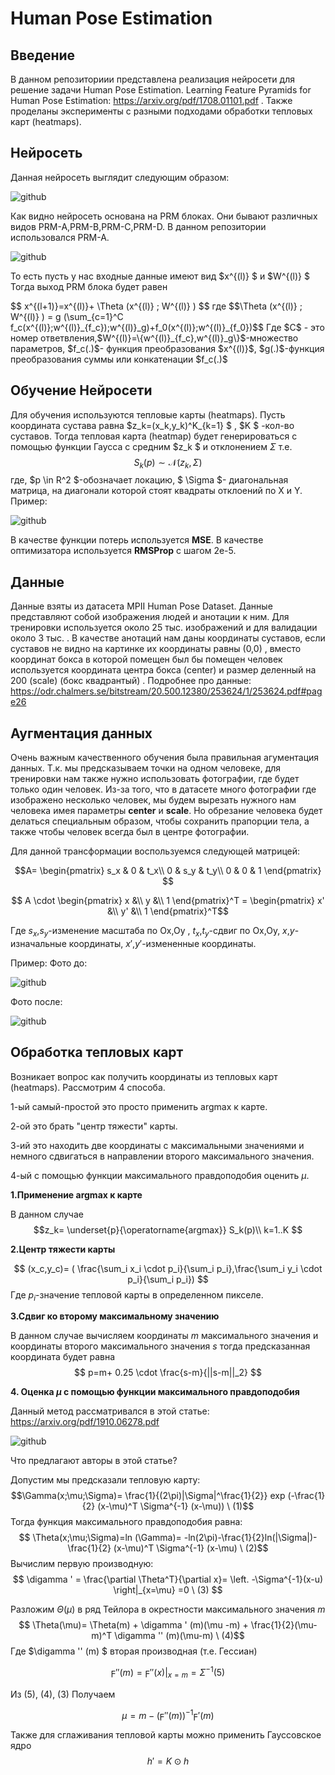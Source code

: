 # Human Pose Estimation

## Введение

В данном репозиториии представлена реализация нейросети для решение задачи Human Pose Estimation. Learning Feature Pyramids for Human Pose Estimation: https://arxiv.org/pdf/1708.01101.pdf . Также проделаны эксперименты с разными подходами обработки тепловых карт (heatmaps).

## Нейросеть
Данная нейросеть выглядит следующим образом:

![github](https://github.com/richlukich/Keypoints/blob/main/images/NN.png)


<p>Как видно нейросеть основана на PRM блоках. Они бывают различных видов PRM-A,PRM-B,PRM-C,PRM-D. В данном репозитории использовался PRM-A.</p>

![github](https://github.com/richlukich/Keypoints/blob/main/images/PRM.png)

<p>  То есть пусть у нас входные данные имеют вид  $x^{(l)} $ и  $W^{(l)} $  Тогда выход PRM блока будет равен </p>
$$ x^{(l+1)}=x^{(l)}+ \Theta (x^{(l)} ; W^{(l)} ) $$ 
где 
$$\Theta (x^{(l)} ; W^{(l)} ) = g (\sum_{с=1}^С f_c(x^{(l)};w^{(l)}_{f_c});w^{(l)}_g)+f_0(x^{(l)};w^{(l)}_{f_0})$$
Где $C$ - это номер ответвления,$W^{(l)}=\{w^{(l)}_{f_c},w^{(l)}_g\}$-множество параметров, $f_c(.)$- функция преобразования $x^{(l)}$, $g(.)$-функция преобразования суммы или конкатенации $f_c(.)$

## Обучение Нейросети
Для обучения используются тепловые карты (heatmaps). Пусть координата сустава равна  $z_k=(x_k,y_k)^K_{k=1} $ , $K $ -кол-во суставов. Тогда тепловая карта (heatmap) будет генерироваться с помощью функции Гаусса с средним  $z_k $ и отклонением $\Sigma$  т.е. 
$$ S_k(p) \sim \mathcal{N} (z_k, \Sigma) $$
где,  $p \in R^2 $-обозначает локацию, $ \Sigma $- диагональная матрица, на диагонали которой стоят квадраты отклоений по Х и Y. Пример:

![github](https://github.com/richlukich/Keypoints/blob/main/images/heatmap.png)

В качестве функции потерь используется **MSE**. В качестве оптимизатора используется **RMSProp** с шагом 2e-5.

## Данные

Данные взяты из датасета MPII Human Pose Dataset. Данные представляют собой изображения людей и анотации к ним. Для тренировки используется около 25 тыс. изображений и для валидации около 3 тыс. . В качестве анотаций нам даны координаты суставов, если суставов не видно на картинке их координаты равны (0,0) , вместо координат бокса в которой помещен был бы помещен человек используется координата центра бокса (center) и размер деленный на 200 (scale) (бокс квадрантый) . Подробнее про данные: https://odr.chalmers.se/bitstream/20.500.12380/253624/1/253624.pdf#page26

## Аугментация данных

Очень важным качественного обучения была правильная агументация данных. Т.к. мы предсказываем точки на одном человеке, для тренировки нам также нужно использовать фотографии, где будет только один человек. Из-за того, что в датасете много фотографии где изображено несколько человек, мы будем вырезать нужного нам человека имея параметры **center** и **scale**. Но обрезание человека будет делаться специальным образом, чтобы сохранить прапорции тела, а также чтобы человек всегда был в центре фотографии.

Для данной трансформации воспользуемся следующей матрицей:

$$A= \begin{pmatrix}
  s_x & 0 & t_x\\
  0 & s_y & t_y\\
  0 & 0 & 1
\end{pmatrix} $$

$$ A \cdot \begin{pmatrix} x  &\\ y  &\\  1 \end{pmatrix}^T = \begin{pmatrix} x'  &\\ y'  &\\  1 \end{pmatrix}^T$$

Где $s_x$,$s_y$-изменение масштаба по Ox,Oy , $t_x$,$t_y$-сдвиг по Ох,Оу, $x$,$y$-изначальные координаты, $x'$,$y'$-измененные координаты.

Пример:
Фото до:

![github](https://github.com/richlukich/Keypoints/blob/main/images/aug1.png)

Фото после:

![github](https://github.com/richlukich/Keypoints/blob/main/images/aug2.png)

## Обработка тепловых карт
Возникает вопрос как получить координаты из тепловых карт (heatmaps). Рассмотрим 4 способа. 

1-ый самый-простой это просто применить argmax к карте. 

2-ой это брать "центр тяжести" карты. 

3-ий это находить две координаты с максимальными значениями и немного сдвигаться в направлении второго максимального значения. 

4-ый с помощью функции максимального правдоподобия оценить $\mu$.

**1.Применение argmax к карте**

В данном случае  $$z_k= \underset{p}{\operatorname{argmax}} S_k(p)\\ k=1..K $$

**2.Центр тяжести карты**

$$ (x_c,y_c)= ( \frac{\sum_i x_i \cdot p_i}{\sum_i p_i},\frac{\sum_i y_i \cdot p_i}{\sum_i p_i}) $$
Где $p_i$-значение тепловой карты в определенном пикселе.

**3.Сдвиг ко второму максимальному значению**

В данном случае вычисляем координаты $m$ максимального значения и координаты второго максимального значения $s$ тогда предсказанная координата будет равна
$$ p=m+ 0.25 \cdot \frac{s-m}{||s-m||_2} $$

**4. Оценка $\mu$ c помощью функции максимального правдоподобия**

Данный метод рассматривался в этой статье: https://arxiv.org/pdf/1910.06278.pdf

![github](https://github.com/richlukich/Keypoints/blob/main/images/3.png)

Что предлагают авторы в этой статье?

Допустим мы предсказали тепловую карту:  
$$\Gamma(x;\mu;\Sigma)= \frac{1}{(2\pi)|\Sigma|^\frac{1}{2}} exp (-\frac{1}{2} (x-\mu)^T \Sigma^{-1} (x-\mu)) \ (1)$$
Тогда функция максимального правдоподобия равна:
$$ \Theta(x;\mu;\Sigma)=ln (\Gamma)= -ln(2\pi)-\frac{1}{2}ln(|\Sigma|)-\frac{1}{2} (x-\mu)^T \Sigma^{-1} (x-\mu) \ (2)$$
Вычислим первую производную:
$$  \digamma '  = \frac{\partial \Theta^T}{\partial x}= \left. -\Sigma^{-1}(x-u) \right|_{x=\mu} =0 \ (3) $$

Разложим $\Theta(\mu)$ в ряд Тейлора в окрестности максимального значения $m$
$$ \Theta(\mu)= \Theta(m) + \digamma ' (m)(\mu -m) + \frac{1}{2}(\mu-m)^T \digamma '' (m)(\mu-m) \ (4)$$
Где  $\digamma '' (m) $ вторая производная (т.е. Гессиан)

$$ \digamma '' (m)= \left. \digamma '' (x) \right|_{x=m} = \Sigma^{-1}  (5) $$

Из (5), (4), (3) Получаем

$$ \mu = m- (\digamma '' (m))^{-1} \digamma ' (m) $$

Также для сглаживания тепловой карты можно применить Гауссовское ядро 
$$ h'=K \odot h $$

